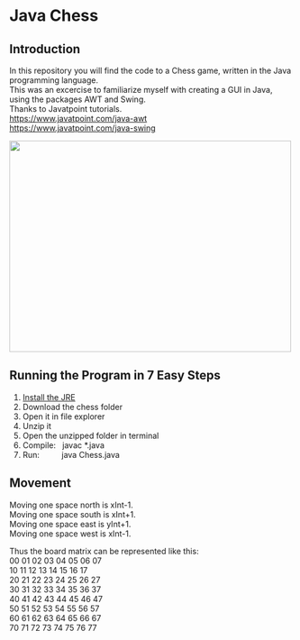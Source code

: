 # Java Chess

## Introduction

In this repository you will find the code to a Chess game, written in the Java programming language.  
This was an excercise to familiarize myself with creating a GUI in Java, using the packages AWT and Swing.  
Thanks to Javatpoint tutorials.  
https://www.javatpoint.com/java-awt  
https://www.javatpoint.com/java-swing  


<img src="https://user-images.githubusercontent.com/61176938/194627841-3259fe80-e078-41ac-9115-ea8906557f99.png" width="500" height="375">


## Running the Program in 7 Easy Steps

1. [Install the JRE](https://docs.oracle.com/goldengate/1212/gg-winux/GDRAD/java.htm#BGBFJHAB)
2. Download the chess folder
3. Open it in file explorer
4. Unzip it
5. Open the unzipped folder in terminal
6. Compile: &nbsp; javac *.java  
7. Run: &nbsp;&nbsp;&nbsp;&nbsp;&nbsp;&nbsp;&nbsp;&nbsp; java Chess.java

## Movement

Moving one space north is xInt-1.  
Moving one space south is xInt+1.  
Moving one space east is yInt+1.  
Moving one space west is xInt-1.  

Thus the board matrix can be represented like this:  
00 01 02 03 04 05 06 07  
10 11 12 13 14 15 16 17  
20 21 22 23 24 25 26 27  
30 31 32 33 34 35 36 37  
40 41 42 43 44 45 46 47  
50 51 52 53 54 55 56 57  
60 61 62 63 64 65 66 67  
70 71 72 73 74 75 76 77  
